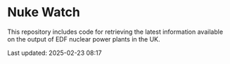 # Nuke Watch

This repository includes code for retrieving the latest information available on the output of EDF nuclear power plants in the UK.

Last updated: 2025-02-23 08:17